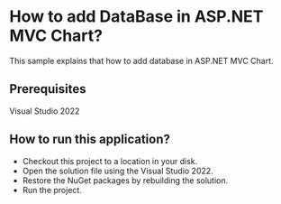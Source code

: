 # How to add DataBase in ASP.NET MVC Chart?

This sample explains that how to add database in ASP.NET MVC Chart.

## Prerequisites

Visual Studio 2022

## How to run this application?

* Checkout this project to a location in your disk.
* Open the solution file using the Visual Studio 2022.
* Restore the NuGet packages by rebuilding the solution.
* Run the project.